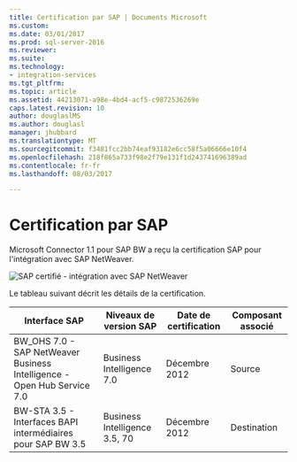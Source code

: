 ```yaml
---
title: Certification par SAP | Documents Microsoft
ms.custom: 
ms.date: 03/01/2017
ms.prod: sql-server-2016
ms.reviewer: 
ms.suite: 
ms.technology:
- integration-services
ms.tgt_pltfrm: 
ms.topic: article
ms.assetid: 44213071-a98e-4bd4-acf5-c9872536269e
caps.latest.revision: 10
author: douglaslMS
ms.author: douglasl
manager: jhubbard
ms.translationtype: MT
ms.sourcegitcommit: f3481fcc2bb74eaf93182e6cc58f5a06666e10f4
ms.openlocfilehash: 218f865a733f98e2f79e131f1d243741696389ad
ms.contentlocale: fr-fr
ms.lasthandoff: 08/03/2017

---
```

# <a name="certification-by-sap"></a>Certification par SAP
  Microsoft Connector 1.1 pour SAP BW a reçu la certification SAP pour l'intégration avec SAP NetWeaver.  
  
 ![SAP certifié - intégration avec SAP NetWeaver](../integration-services/media/sapcertifiedforssis11.gif "certifié pour SAP - intégration avec SAP NetWeaver")  
  
 Le tableau suivant décrit les détails de la certification.  
  
|Interface SAP|Niveaux de version SAP|Date de certification|Composant associé|  
|-------------------|------------------------|------------------------|-----------------------|  
|BW_OHS 7.0 - SAP NetWeaver Business Intelligence - Open Hub Service 7.0|Business Intelligence 7.0|Décembre 2012|Source|  
|BW-STA 3.5 - Interfaces BAPI intermédiaires pour SAP BW 3.5|Business Intelligence 3.5, 70|Décembre 2012|Destination|  
  
  
